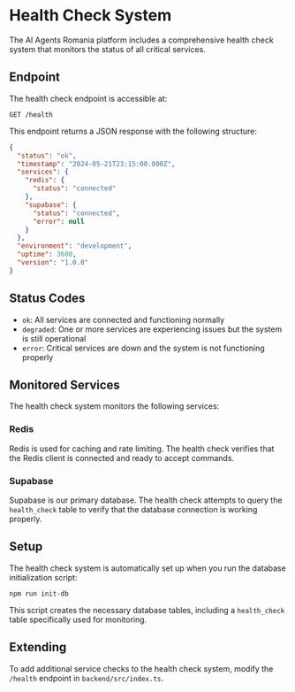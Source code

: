 # Health Check System

The AI Agents Romania platform includes a comprehensive health check system that monitors the status of all critical services.

## Endpoint

The health check endpoint is accessible at:

```
GET /health
```

This endpoint returns a JSON response with the following structure:

```json
{
  "status": "ok",
  "timestamp": "2024-05-21T23:15:00.000Z",
  "services": {
    "redis": {
      "status": "connected"
    },
    "supabase": {
      "status": "connected",
      "error": null
    }
  },
  "environment": "development",
  "uptime": 3600,
  "version": "1.0.0"
}
```

## Status Codes

- `ok`: All services are connected and functioning normally
- `degraded`: One or more services are experiencing issues but the system is still operational
- `error`: Critical services are down and the system is not functioning properly

## Monitored Services

The health check system monitors the following services:

### Redis

Redis is used for caching and rate limiting. The health check verifies that the Redis client is connected and ready to accept commands.

### Supabase

Supabase is our primary database. The health check attempts to query the `health_check` table to verify that the database connection is working properly.

## Setup

The health check system is automatically set up when you run the database initialization script:

```
npm run init-db
```

This script creates the necessary database tables, including a `health_check` table specifically used for monitoring.

## Extending

To add additional service checks to the health check system, modify the `/health` endpoint in `backend/src/index.ts`.